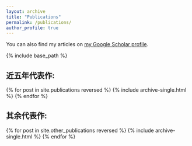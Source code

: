 ```yaml
---
layout: archive
title: "Publications"
permalink: /publications/
author_profile: true
---
```



  You can also find my articles on <a href="https://scholar.google.com/citations?user=nFh-9y0AAAAJ&hl=zh-CN&oi=ao">my Google Scholar profile</a>.


{% include base_path %}

近五年代表作:
---

{% for post in site.publications reversed %}
  {% include archive-single.html %}
{% endfor %}

其余代表作:
---
{% for post in site.other_publications reversed %}
  {% include archive-single.html %}
{% endfor %}
